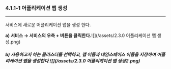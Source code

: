 ### 4.1.1-1 어플리케이션 맵 생성

---

서비스에 새로운 어플리케이션 맵을 생성 한다.

**a\)    서비스 **→** 서비스의 우측 + 버튼을 클릭한다.**![](/assets/2.3.0 어플리케이션 맵 생성.png)

##### b\) 사용하고자 하는 클러스터를 선택하고, 맵 이름과 네임스페이스 이름을 지정하여 어플리케이션 맵을 생성한다.![](/assets/2.3.0 어플리케이션 맵 생성2.png)



